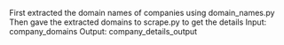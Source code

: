 First extracted the domain names of companies using domain_names.py
Then gave the extracted domains to scrape.py to get the details
Input: company_domains
Output: company_details_output
